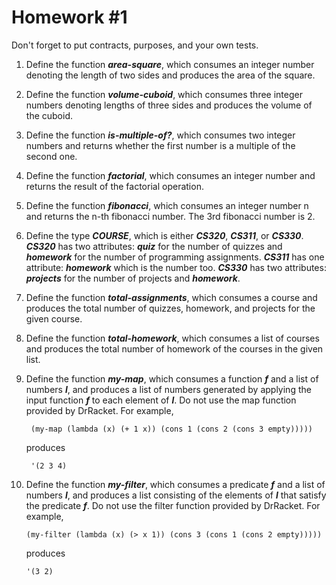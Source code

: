 # Homework #1

Don't forget to put contracts, purposes, and your own tests.

1. Define the function ***area-square***, which consumes an integer number denoting the length of two sides and produces the area of the square.
2. Define the function ***volume-cuboid***, which consumes three integer numbers denoting lengths of three sides and produces the volume of the cuboid.
3. Define the function ***is-multiple-of?***, which consumes two integer numbers and returns whether the first number is a multiple of the second one.
4. Define the function ***factorial***, which consumes an integer number and returns the result of the factorial operation.
5. Define the function ***fibonacci***, which consumes an integer number n and returns the n-th fibonacci number. The 3rd fibonacci number is 2.
6. Define the type ***COURSE***, which is either ***CS320***, ***CS311***, or ***CS330***. ***CS320*** has two attributes: ***quiz*** for the number of quizzes and ***homework*** for the number of programming assignments. ***CS311*** has one attribute: ***homework*** which is the number too. ***CS330*** has two attributes: ***projects*** for the number of projects and ***homework***.
7. Define the function ***total-assignments***, which consumes a course and produces the total number of quizzes, homework, and projects for the given course.
8. Define the function ***total-homework***, which consumes a list of courses and produces the total number of homework of the courses in the given list.
9. Define the function ***my-map***, which consumes a function ***f*** and a list of numbers ***l***, and produces a list of numbers generated by applying the input function ***f*** to each element of ***l***. Do not use the map function provided by DrRacket. For example,

		(my-map (lambda (x) (+ 1 x)) (cons 1 (cons 2 (cons 3 empty)))))

	produces

		'(2 3 4)
10. Define the function ***my-filter***, which consumes a predicate ***f*** and a list of numbers ***l***, and produces a list consisting of the elements of ***l*** that satisfy the predicate ***f***. Do not use the filter function provided by DrRacket. For example,

		(my-filter (lambda (x) (> x 1)) (cons 3 (cons 1 (cons 2 empty)))))

	produces

		'(3 2)